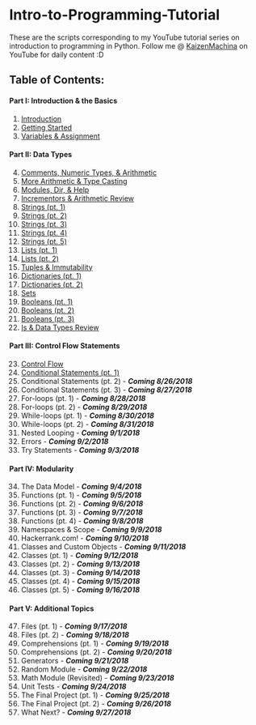 # Intro-to-Programming-Tutorial
These are the scripts corresponding to my YouTube tutorial series on introduction to programming in Python.
Follow me @ [KaizenMachina](https://www.youtube.com/channel/UCMhsEEaVC8ldnOnSXO6SBvg "My Channel :D") on YouTube for daily content :D

## Table of Contents:

#### Part I: Introduction & the Basics
1. [Introduction](https://www.youtube.com/watch?v=2b42Q-30dxA)
2. [Getting Started](https://www.youtube.com/watch?v=Yodu4tjDWQA)
3. [Variables & Assignment](https://www.youtube.com/watch?v=Vou_0U2jrzY)

#### Part II: Data Types
4. [Comments, Numeric Types, & Arithmetic](https://www.youtube.com/watch?v=jxPW8sx5y3o)
5. [More Arithmetic & Type Casting](https://www.youtube.com/watch?v=KQiqCCbeqQQ)
6. [Modules, Dir, & Help](https://www.youtube.com/watch?v=9BpzojeqoBg)
7. [Incrementors & Arithmetic Review](https://www.youtube.com/watch?v=uU6scs5zGQg)
8. [Strings (pt. 1)](https://www.youtube.com/watch?v=Ql6YkkEqcq4)
9. [Strings (pt. 2)](https://www.youtube.com/watch?v=K9ZjVv7Nt1U)
10. [Strings (pt. 3)](https://www.youtube.com/watch?v=3PT4oOD5IQM)
11. [Strings (pt. 4)](https://www.youtube.com/watch?v=DHkCRQtY8v8)
12. [Strings (pt. 5)](https://www.youtube.com/watch?v=wf-xmz4U1DA)
13. [Lists (pt. 1)](https://www.youtube.com/watch?v=4MJ3W_DhRPk)
14. [Lists (pt. 2)](https://www.youtube.com/watch?v=bX-Bu0wAqd0)
15. [Tuples & Immutability](https://www.youtube.com/watch?v=_EtwGeKkE84)
16. [Dictionaries (pt. 1)](https://www.youtube.com/watch?v=8EdmDTLvk5o)
17. [Dictionaries (pt. 2)](https://www.youtube.com/watch?v=ezlMHPN-7po)
18. [Sets](https://www.youtube.com/watch?v=u2YzkDLQWxY)
19. [Booleans (pt. 1)](https://www.youtube.com/watch?v=GOnW1sH81oY)
20. [Booleans (pt. 2)](https://www.youtube.com/watch?v=N55h9wUNFaI)
21. [Booleans (pt. 3)](https://www.youtube.com/watch?v=ZFEiEI7eSs8)
22. [Is & Data Types Review](https://www.youtube.com/watch?v=Qqw9EwjpV98)

#### Part III: Control Flow Statements
23. [Control Flow](https://www.youtube.com/watch?v=1bCm8QiTw8g)
24. [Conditional Statements (pt. 1)](https://www.youtube.com/watch?v=PuAosHOqEos)
25. Conditional Statements (pt. 2) - **_Coming 8/26/2018_**
26. Conditional Statements (pt. 3) - **_Coming 8/27/2018_**
27. For-loops (pt. 1) - **_Coming 8/28/2018_**
28. For-loops (pt. 2) - **_Coming 8/29/2018_**
29. While-loops (pt. 1) - **_Coming 8/30/2018_**
30. While-loops (pt. 2) - **_Coming 8/31/2018_**
31. Nested Looping - **_Coming 9/1/2018_**
32. Errors - **_Coming 9/2/2018_**
33. Try Statements - **_Coming 9/3/2018_**

#### Part IV: Modularity
34. The Data Model - **_Coming 9/4/2018_**
35. Functions (pt. 1) - **_Coming 9/5/2018_**
36. Functions (pt. 2) - **_Coming 9/6/2018_**
37. Functions (pt. 3) - **_Coming 9/7/2018_**
38. Functions (pt. 4) - **_Coming 9/8/2018_**
39. Namespaces & Scope - **_Coming 9/9/2018_**
40. Hackerrank.com! - **_Coming 9/10/2018_**
41. Classes and Custom Objects - **_Coming 9/11/2018_**
42. Classes (pt. 1) - **_Coming 9/12/2018_**
43. Classes (pt. 2) - **_Coming 9/13/2018_**
44. Classes (pt. 3) - **_Coming 9/14/2018_**
45. Classes (pt. 4) - **_Coming 9/15/2018_**
46. Classes (pt. 5) - **_Coming 9/16/2018_**

#### Part V: Additional Topics
47. Files (pt. 1) - **_Coming 9/17/2018_**
48. Files (pt. 2) - **_Coming 9/18/2018_**
49. Comprehensions (pt. 1) - **_Coming 9/19/2018_**
50. Comprehensions (pt. 2) - **_Coming 9/20/2018_**
51. Generators - **_Coming 9/21/2018_**
52. Random Module - **_Coming 9/22/2018_**
53. Math Module (Revisited) - **_Coming 9/23/2018_**
54. Unit Tests - **_Coming 9/24/2018_**
55. The Final Project (pt. 1) - **_Coming 9/25/2018_**
56. The Final Project (pt. 2) - **_Coming 9/26/2018_**
57. What Next? - **_Coming 9/27/2018_**
